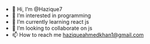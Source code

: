 - 👋 Hi, I’m @Hazique7
- 👀 I’m interested in programming
- 🌱 I’m currently learning react js
- 💞️ I’m looking to collaborate on js
- 📫 How to reach me haziqueahmedkhan1@gmail.com

<!---
Hazique7/Hazique7 is a ✨ special ✨ repository because its `README.md` (this file) appears on your GitHub profile.
You can click the Preview link to take a look at your changes.
--->
